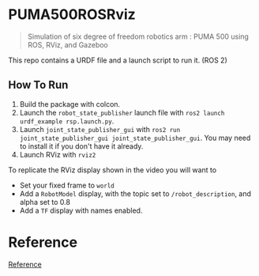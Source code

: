 # PUMA500ROSRviz
> Simulation of six degree of freedom robotics arm : PUMA 500 using ROS, RViz, and Gazeboo

This repo contains a URDF file and a launch script to run it. (ROS 2)

## How To Run
1. Build the package with colcon.
2. Launch the `robot_state_publisher` launch file with `ros2 launch urdf_example rsp.launch.py`.
3. Launch `joint_state_publisher_gui` with `ros2 run joint_state_publisher_gui joint_state_publisher_gui`. You may need to install it if you don't have it already.
4. Launch RViz with `rviz2`

To replicate the RViz display shown in the video you will want to
- Set your fixed frame to `world`
- Add a `RobotModel` display, with the topic set to `/robot_description`, and alpha set to 0.8
- Add a `TF` display with names enabled.

# Reference
[Reference](https://articulatedrobotics.xyz/ready-for-ros-7-urdf/)
